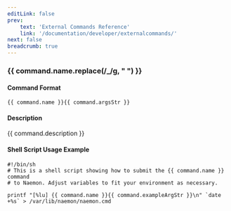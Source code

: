 ```yaml
---
editLink: false
prev:
    text: 'External Commands Reference'
    link: '/documentation/developer/externalcommands/'
next: false
breadcrumb: true
---
```


<script setup>
const command = {"args":[{"name":"host_name","type":"host"},{"name":"status_code","type":"int"},{"name":"plugin_output","type":"str"}],"name":"PROCESS_HOST_CHECK_RESULT","description":"This is used to submit a passive check result for a particular host. The 'status_code' indicates the state of the host check and should be one of the following: 0=UP, 1=DOWN, 2=UNREACHABLE. The 'plugin_output' argument contains the text returned from the host check, along with optional performance data.","classes":["host"],"argsStr":";host_name;status_code;plugin_output","exampleArgStr":";host1;0;This is an example plugin output."};
</script>

<h3>{{ command.name.replace(/_/g, " ") }}</h3>

#### Command Format

`{{ command.name }}{{ command.argsStr }}`

#### Description

{{ command.description }}

#### Shell Script Usage Example

```sh-vue
#!/bin/sh
# This is a shell script showing how to submit the {{ command.name }} command
# to Naemon. Adjust variables to fit your environment as necessary.

printf "[%lu] {{ command.name }}{{ command.exampleArgStr }}\n" `date +%s` > /var/lib/naemon/naemon.cmd
```
